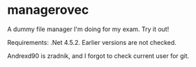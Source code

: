 # managerovec
A dummy file manager I'm doing for my exam. Try it out!

Requirements:
  .Net 4.5.2. Earlier versions are not checked.

Andrexd90 is zradnik, and I forgot to check current user for git.
